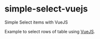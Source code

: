 # simple-select-vuejs

Simple Select items with VueJS


Example to select rows of table using [VueJS](https://vuejs.org/).

